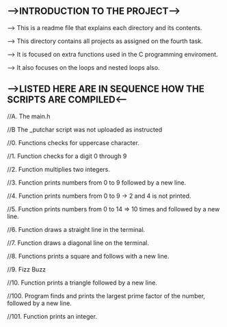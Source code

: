-->INTRODUCTION TO THE PROJECT-->
------
--> This is a readme file that explains each directory and its contents.

--> This directory contains all projects as assigned on the fourth task.

--> It is focused on extra functions used in the C programming enviroment.

--> It also focuses on the loops and nested loops also.

-->LISTED HERE ARE IN SEQUENCE HOW THE SCRIPTS ARE COMPILED<--
------

//A.  The main.h

//B The _putchar script was not  uploaded as instructed

//0. Functions checks for uppercase character.

//1. Function checks for a digit 0 through 9

//2. Function multiplies two integers.

//3. Function prints numbers from 0 to 9 followed by a new line.

//4. Function prints numbers from 0 to 9 -> 2 and 4 is not printed.

//5. Function prints numbers from 0 to 14 => 10 times and followed by a new line.

//6. Function draws a straight line in the terminal.

//7. Function draws a diagonal line on the terminal.

//8. Functions prints a square and follows with a new line.

//9. Fizz Buzz

//10. Function prints a triangle followed by a new line.

//100. Program finds and prints the largest prime factor of the number, followed by a new line.

//101. Function prints an integer.

